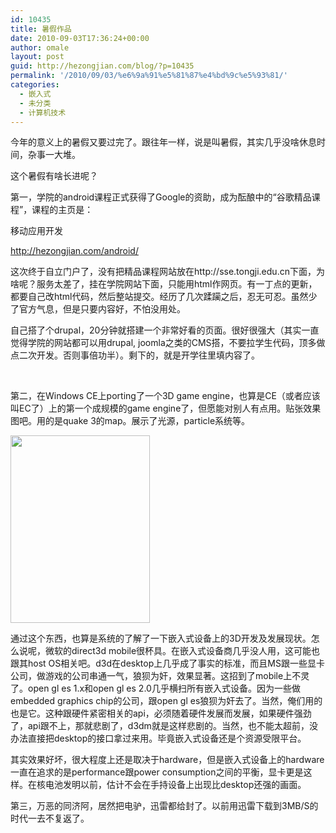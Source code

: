 ```yaml
---
id: 10435
title: 暑假作品
date: 2010-09-03T17:36:24+00:00
author: omale
layout: post
guid: http://hezongjian.com/blog/?p=10435
permalink: '/2010/09/03/%e6%9a%91%e5%81%87%e4%bd%9c%e5%93%81/'
categories:
  - 嵌入式
  - 未分类
  - 计算机技术
---
```

今年的意义上的暑假又要过完了。跟往年一样，说是叫暑假，其实几乎没啥休息时间，杂事一大堆。

这个暑假有啥长进呢？

第一，学院的android课程正式获得了Google的资助，成为酝酿中的&ldquo;谷歌精品课程&rdquo;，课程的主页是：

移动应用开发

http://hezongjian.com/android/

这次终于自立门户了，没有把精品课程网站放在http://sse.tongji.edu.cn下面，为啥呢？服务太差了，挂在学院网站下面，只能用html作网页。有一丁点的更新，都要自己改html代码，然后整站提交。经历了几次蹂躏之后，忍无可忍。虽然少了官方气息，但是只要内容好，不怕没用处。

自己搭了个drupal，20分钟就搭建一个非常好看的页面。很好很强大（其实一直觉得学院的网站都可以用drupal, joomla之类的CMS搭，不要拉学生代码，顶多做点二次开发。否则事倍功半）。剩下的，就是开学往里填内容了。

&nbsp;

第二，在Windows CE上porting了一个3D game engine，也算是CE（或者应该叫EC了）上的第一个成规模的game engine了，但愿能对别人有点用。贴张效果图吧。用的是quake 3的map。展示了光源，particle系统等。

[<img alt="" class="aligncenter size-medium wp-image-10436" height="300" src="http://localhost/hezongjian/wp-content/uploads/2010/09/aa-223x300.png" title="GameEngine" width="223" />](http://localhost/hezongjian/wp-content/uploads/2010/09/aa.png)

通过这个东西，也算是系统的了解了一下嵌入式设备上的3D开发及发展现状。怎么说呢，微软的direct3d mobile很杯具。在嵌入式设备商几乎没人用，这可能也跟其host OS相关吧。d3d在desktop上几乎成了事实的标准，而且MS跟一些显卡公司，做游戏的公司串通一气，狼狈为奸，效果显著。这招到了mobile上不灵了。open gl es 1.x和open gl es 2.0几乎横扫所有嵌入式设备。因为一些做embedded graphics chip的公司，跟open gl es狼狈为奸去了。当然，俺们用的也是它。这种跟硬件紧密相关的api，必须随着硬件发展而发展，如果硬件强劲了，api跟不上，那就悲剧了，d3dm就是这样悲剧的。当然，也不能太超前，没办法直接把desktop的接口拿过来用。毕竟嵌入式设备还是个资源受限平台。

其实效果好坏，很大程度上还是取决于hardware，但是嵌入式设备上的hardware一直在追求的是performance跟power consumption之间的平衡，显卡更是这样。在核电池发明以前，估计不会在手持设备上出现比desktop还强的画面。

第三，万恶的同济阿，居然把电驴，迅雷都给封了。以前用迅雷下载到3MB/S的时代一去不复返了。
